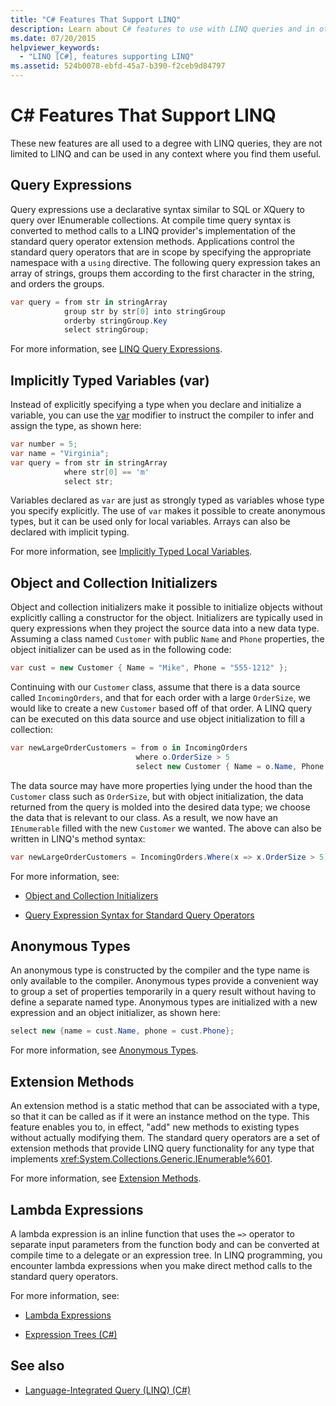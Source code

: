 ```yaml
---
title: "C# Features That Support LINQ"
description: Learn about C# features to use with LINQ queries and in other contexts.
ms.date: 07/20/2015
helpviewer_keywords:
  - "LINQ [C#], features supporting LINQ"
ms.assetid: 524b0078-ebfd-45a7-b390-f2ceb9d84797
---
```

# C# Features That Support LINQ

These new features are all used to a degree with LINQ queries, they are not limited to LINQ and can be used in any context where you find them useful.

## Query Expressions

Query expressions use a declarative syntax similar to SQL or XQuery to query over IEnumerable collections. At compile time query syntax is converted to method calls to a LINQ provider's implementation of the standard query operator extension methods. Applications control the standard query operators that are in scope by specifying the appropriate namespace with a `using` directive. The following query expression takes an array of strings, groups them according to the first character in the string, and orders the groups.

```csharp
var query = from str in stringArray
            group str by str[0] into stringGroup
            orderby stringGroup.Key
            select stringGroup;
```

For more information, see [LINQ Query Expressions](../../../linq/index.md).

## Implicitly Typed Variables (var)

Instead of explicitly specifying a type when you declare and initialize a variable, you can use the [var](../../../language-reference/statements/declarations.md#implicitly-typed-local-variables) modifier to instruct the compiler to infer and assign the type, as shown here:

```csharp
var number = 5;
var name = "Virginia";
var query = from str in stringArray
            where str[0] == 'm'
            select str;
```

Variables declared as `var` are just as strongly typed as variables whose type you specify explicitly. The use of `var` makes it possible to create anonymous types, but it can be used only for local variables. Arrays can also be declared with implicit typing.

For more information, see [Implicitly Typed Local Variables](../../classes-and-structs/implicitly-typed-local-variables.md).

## Object and Collection Initializers

Object and collection initializers make it possible to initialize objects without explicitly calling a constructor for the object. Initializers are typically used in query expressions when they project the source data into a new data type. Assuming a class named `Customer` with public `Name` and `Phone` properties, the object initializer can be used as in the following code:

```csharp
var cust = new Customer { Name = "Mike", Phone = "555-1212" };
```

Continuing with our `Customer` class, assume that there is a data source called `IncomingOrders`, and that for each order with a large `OrderSize`, we would like to create a new `Customer` based off of that order. A LINQ query can be executed on this data source and use object initialization to fill a collection:

```csharp
var newLargeOrderCustomers = from o in IncomingOrders
                            where o.OrderSize > 5
                            select new Customer { Name = o.Name, Phone = o.Phone };
```

The data source may have more properties lying under the hood than the `Customer` class such as `OrderSize`, but with object initialization, the data returned from the query is molded into the desired data type; we choose the data that is relevant to our class. As a result, we now have an `IEnumerable` filled with the new `Customer` we wanted. The above can also be written in LINQ's method syntax:

```csharp
var newLargeOrderCustomers = IncomingOrders.Where(x => x.OrderSize > 5).Select(y => new Customer { Name = y.Name, Phone = y.Phone });
```

For more information, see:

- [Object and Collection Initializers](../../classes-and-structs/object-and-collection-initializers.md)

- [Query Expression Syntax for Standard Query Operators](standard-query-operators-overview.md)

## Anonymous Types

An anonymous type is constructed by the compiler and the type name is only available to the compiler. Anonymous types provide a convenient way to group a set of properties temporarily in a query result without having to define a separate named type. Anonymous types are initialized with a new expression and an object initializer, as shown here:

```csharp
select new {name = cust.Name, phone = cust.Phone};
```

For more information, see [Anonymous Types](../../../fundamentals/types/anonymous-types.md).

## Extension Methods

An extension method is a static method that can be associated with a type, so that it can be called as if it were an instance method on the type. This feature enables you to, in effect, "add" new methods to existing types without actually modifying them. The standard query operators are a set of extension methods that provide LINQ query functionality for any type that implements <xref:System.Collections.Generic.IEnumerable%601>.

For more information, see [Extension Methods](../../classes-and-structs/extension-methods.md).

## Lambda Expressions

A lambda expression is an inline function that uses the `=>` operator to separate input parameters from the function body and can be converted at compile time to a delegate or an expression tree. In LINQ programming, you encounter lambda expressions when you make direct method calls to the standard query operators.

For more information, see:

- [Lambda Expressions](../../../language-reference/operators/lambda-expressions.md)

- [Expression Trees (C#)](../../../advanced-topics/expression-trees/index.md)

## See also

- [Language-Integrated Query (LINQ) (C#)](/dotnet/csharp/linq/)
